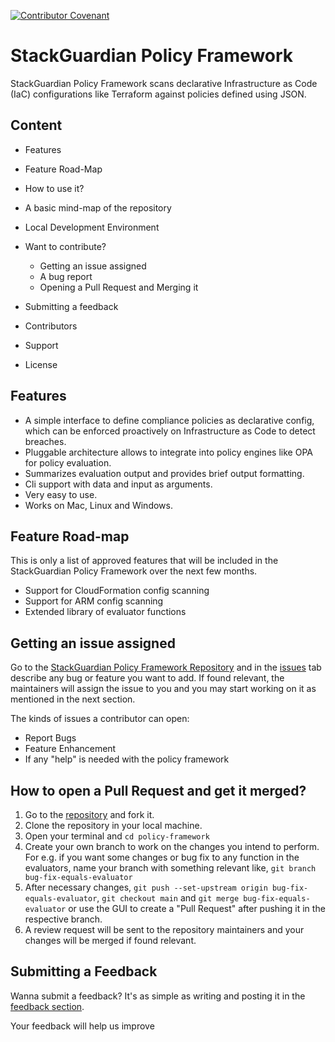 [![Contributor Covenant](https://img.shields.io/badge/Contributor%20Covenant-2.1-4baaaa.svg)](code_of_conduct.md)

# StackGuardian Policy Framework

StackGuardian Policy Framework scans declarative Infrastructure as Code (IaC) configurations like Terraform against policies defined using JSON.

## Content

- Features
- Feature Road-Map
- How to use it?
- A basic mind-map of the repository
- Local Development Environment
- Want to contribute?
    * Getting an issue assigned
    * A bug report
    * Opening a Pull Request and Merging it

- Submitting a feedback
- Contributors 
- Support
- License



## Features
- A simple interface to define compliance policies as declarative config, which can be enforced proactively on Infrastructure as Code to detect breaches.
- Pluggable architecture allows to integrate into policy engines like OPA for policy evaluation.
- Summarizes evaluation output and provides brief output formatting.
- Cli support with data and input as arguments.
- Very easy to use.
- Works on Mac, Linux and Windows.

## Feature Road-map
This is only a list of approved features that will be included in the StackGuardian Policy Framework over the next few months.
- Support for CloudFormation config scanning
- Support for ARM config scanning
- Extended library of evaluator functions

<!-- ## Publish Package on test.pypi.org
* Use the following command to install the latest version of the setuptools package.
  ```
    python -m pip install --user --upgrade setuptools
  ```
  
* Make sure you are at the same directory where setup.py is located and run this command.
  ```
    python setup.py sdist
  ```
* Visit <a href="https://test.pypi.org/">test.pypi.org</a> and create a new account if not already.
* Install Twine package using following command.
  ```
    pip install twine
  ```
* Upload you package to test.pypi using following command.
  ```
    twine upload --repository-url https://test.pypi.org/legacy/ dist/*
  ``` -->

## Getting an issue assigned

Go to the <a href="https://github.com/StackGuardian/policy-framework">StackGuardian Policy Framework Repository</a> and in the <a href="https://github.com/stackguardian/policy-framework/issues">issues</a> tab describe any bug or feature you want to add. If found relevant, the maintainers will assign the issue to you and you may start working on it as mentioned in the next section.
<p>The kinds of issues a contributor can open:</p>
 <ul>
	<li>Report Bugs</li>
	<li>Feature Enhancement</li>
	<li>If any "help" is needed with the policy framework</li>
 </ul>

## How to open a Pull Request and get it merged?

 1. Go to the <a href ="https://github.com/StackGuardian/policy-framework">repository</a> and fork it.
 2. Clone the repository in your local machine.
 3. Open your terminal and ```cd policy-framework```
 4. Create your own branch to work on the changes you intend to perform. For e.g. if you want some changes or bug fix to any function in the evaluators, name your branch with something relevant like, ```git branch bug-fix-equals-evaluator```
 5. After necessary changes, ```git push --set-upstream origin bug-fix-equals-evaluator```, ```git checkout main``` and ```git merge bug-fix-equals-evaluator``` or use the GUI to create a "Pull Request" after pushing it in the respective branch.
 6. A review request will be sent to the repository maintainers and your changes will be merged if found relevant.

## Submitting a Feedback

Wanna submit a feedback? It's as simple as writing and posting it in the <a href="https://github.com/StackGuardian/feedback/discussions/8">feedback section</a>.
<p>Your feedback will help us improve</p>

